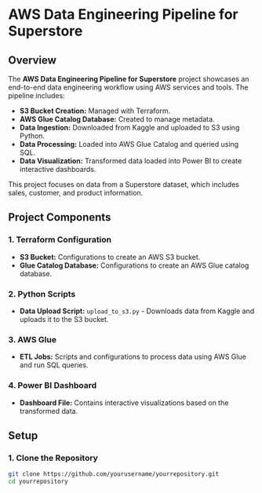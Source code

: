 # AWS Data Engineering Pipeline for Superstore

## Overview

The **AWS Data Engineering Pipeline for Superstore** project showcases an end-to-end data engineering workflow using AWS services and tools. The pipeline includes:

- **S3 Bucket Creation:** Managed with Terraform.
- **AWS Glue Catalog Database:** Created to manage metadata.
- **Data Ingestion:** Downloaded from Kaggle and uploaded to S3 using Python.
- **Data Processing:** Loaded into AWS Glue Catalog and queried using SQL.
- **Data Visualization:** Transformed data loaded into Power BI to create interactive dashboards.

This project focuses on data from a Superstore dataset, which includes sales, customer, and product information.

## Project Components

### 1. **Terraform Configuration**

- **S3 Bucket:** Configurations to create an AWS S3 bucket.
- **Glue Catalog Database:** Configurations to create an AWS Glue catalog database.

### 2. **Python Scripts**

- **Data Upload Script:** `upload_to_s3.py` - Downloads data from Kaggle and uploads it to the S3 bucket.

### 3. **AWS Glue**

- **ETL Jobs:** Scripts and configurations to process data using AWS Glue and run SQL queries.

### 4. **Power BI Dashboard**

- **Dashboard File:** Contains interactive visualizations based on the transformed data.

## Setup

### 1. Clone the Repository

```bash
git clone https://github.com/yourusername/yourrepository.git
cd yourrepository
